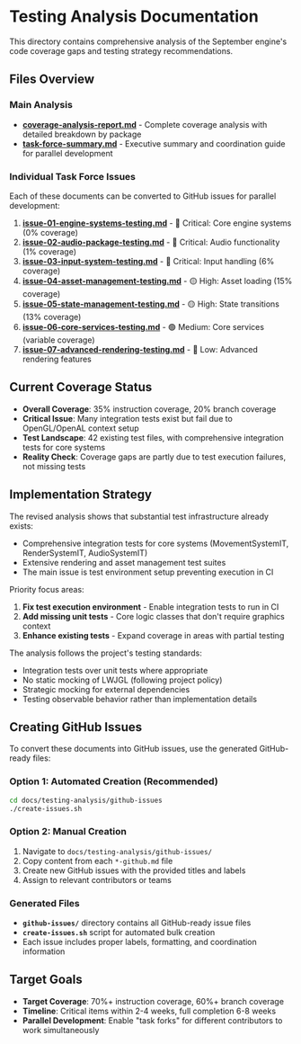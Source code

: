 # Testing Analysis Documentation

This directory contains comprehensive analysis of the September engine's code coverage gaps and testing strategy recommendations.

## Files Overview

### Main Analysis
- **[coverage-analysis-report.md](coverage-analysis-report.md)** - Complete coverage analysis with detailed breakdown by package
- **[task-force-summary.md](task-force-summary.md)** - Executive summary and coordination guide for parallel development

### Individual Task Force Issues
Each of these documents can be converted to GitHub issues for parallel development:

1. **[issue-01-engine-systems-testing.md](issue-01-engine-systems-testing.md)** - 🔴 Critical: Core engine systems (0% coverage)
2. **[issue-02-audio-package-testing.md](issue-02-audio-package-testing.md)** - 🔴 Critical: Audio functionality (1% coverage)
3. **[issue-03-input-system-testing.md](issue-03-input-system-testing.md)** - 🔴 Critical: Input handling (6% coverage)
4. **[issue-04-asset-management-testing.md](issue-04-asset-management-testing.md)** - 🟡 High: Asset loading (15% coverage)
5. **[issue-05-state-management-testing.md](issue-05-state-management-testing.md)** - 🟡 High: State transitions (13% coverage)
6. **[issue-06-core-services-testing.md](issue-06-core-services-testing.md)** - 🟢 Medium: Core services (variable coverage)
7. **[issue-07-advanced-rendering-testing.md](issue-07-advanced-rendering-testing.md)** - 🔵 Low: Advanced rendering features

## Current Coverage Status

- **Overall Coverage**: 35% instruction coverage, 20% branch coverage
- **Critical Issue**: Many integration tests exist but fail due to OpenGL/OpenAL context setup
- **Test Landscape**: 42 existing test files, with comprehensive integration tests for core systems
- **Reality Check**: Coverage gaps are partly due to test execution failures, not missing tests

## Implementation Strategy

The revised analysis shows that substantial test infrastructure already exists:
- Comprehensive integration tests for core systems (MovementSystemIT, RenderSystemIT, AudioSystemIT)
- Extensive rendering and asset management test suites
- The main issue is test environment setup preventing execution in CI

Priority focus areas:
1. **Fix test execution environment** - Enable integration tests to run in CI
2. **Add missing unit tests** - Core logic classes that don't require graphics context
3. **Enhance existing tests** - Expand coverage in areas with partial testing

The analysis follows the project's testing standards:
- Integration tests over unit tests where appropriate
- No static mocking of LWJGL (following project policy)
- Strategic mocking for external dependencies
- Testing observable behavior rather than implementation details

## Creating GitHub Issues

To convert these documents into GitHub issues, use the generated GitHub-ready files:

### Option 1: Automated Creation (Recommended)
```bash
cd docs/testing-analysis/github-issues
./create-issues.sh
```

### Option 2: Manual Creation
1. Navigate to `docs/testing-analysis/github-issues/`
2. Copy content from each `*-github.md` file  
3. Create new GitHub issues with the provided titles and labels
4. Assign to relevant contributors or teams

### Generated Files
- **`github-issues/`** directory contains all GitHub-ready issue files
- **`create-issues.sh`** script for automated bulk creation
- Each issue includes proper labels, formatting, and coordination information

## Target Goals

- **Target Coverage**: 70%+ instruction coverage, 60%+ branch coverage
- **Timeline**: Critical items within 2-4 weeks, full completion 6-8 weeks
- **Parallel Development**: Enable "task forks" for different contributors to work simultaneously